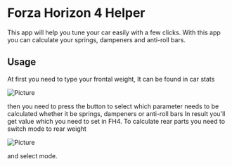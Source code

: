# Forza Horizon 4 Helper
This app will help you tune your car easily with a few clicks.
With this app you can calculate your springs, dampeners and anti-roll bars.

## Usage
At first you need to type your frontal weight, It can be found in car stats

![Picture](https://cdn.discordapp.com/attachments/791988373773746216/877480665552154684/unknown.png)

then you need to press the button to select which parameter needs to be calculated whether it be springs, dampeners or anti-roll bars
In result you'll get value which you need to set in FH4.
To calculate rear parts you need to switch mode to rear weight 

![Picture](https://cdn.discordapp.com/attachments/791988373773746216/877480858687275048/unknown.png)

and select mode.
